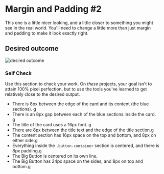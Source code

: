 # Margin and Padding #2

This one is a little nicer looking, and a little closer to something you might see in the real world. You'll need to change a little more than just margin and padding to make it look exactly right.

## Desired outcome
![desired outcome](./desired-outcome.png)

### Self Check
Use this section to check your work. On _these_ projects, your goal isn't to attain 100% pixel perfection, but to use the tools you've learned to get relatively close to the desired output.

- There is 8px between the edge of the card and its content (the blue sections). g
- There is an 8px gap between each of the blue sections inside the card. g
- The title of the card uses a 16px font. g 
- There are 8px between the title text and the edge of the title section.g 
- The content section has 16px space on the top and bottom, and 8px on either side.g
- Everything inside the `.button-container` section is centered, and there is 8px padding.g 
- The Big Button is centered on its own line. 
- The Big Button has 24px space on the sides, and 8px on top and bottom.g 
